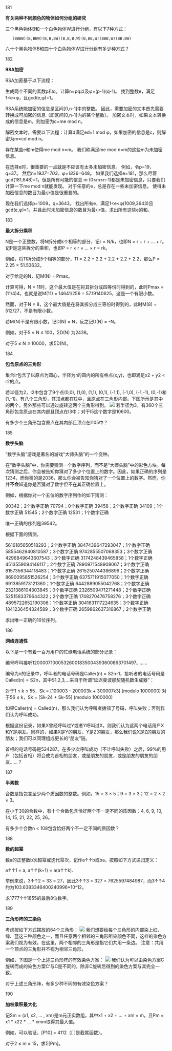 181

**有关两种不同颜色的物体如何分组的研究**

三个黑色物体B和一个白色物体W进行分组，有以下7种方式：

       (BBBW)(B,BBW)(B,B,BW)(B,B,B,W)(B,BB,W)(BBB,W)(BB,BW)

六十个黑色物体B和四十个白色物体W进行分组有多少种方式？


182

**RSA加密**

RSA加密基于以下流程：

生成两个不同的素数p和q。计算n=pq以及φ=(p-1)(q-1)。
找到整数e，满足1<e<φ，且gcd(e,φ)=1。

RSA系统能加密的信息是区间[0,n-1]中的整数。
因此，需要加密的文本首先需要转换成可加密的信息（即区间[0,n-1]内的某个整数）。
加密文本时，如果文本转换成的信息是m，则加密为c=me mod n。

解密文本时，需要以下流程：计算d满足ed=1 mod φ，如果加密的信息是c，则解密为m=cd mod n。

存在某些e和m使得me mod n=m。
我们称满足me mod n=m的这些m为未加密信息。

在选择e时，很重要的一点就是不应该有太多未加密信息。
例如，令p=19，q=37。
然后n=19*37=703，φ=18*36=648。
如果我们选择e=181，那么尽管gcd(181,648)=1，但是所有可能的信息
 m (0≤m≤n-1)都是未加密信息，只要我们计算一下me mod n就能发现。
对于任意的e，总是存在一些未加密信息。
使得未加密信息的数目为最小值是很重要的。

现在我们选择p=1009，q=3643。
找出所有e，满足1<e<φ(1009,3643)且gcd(e,φ)=1，并且此时未加密信息的数目为最小值。求出所有这些e的和。

183

**最大拆分乘积**

N是一个正整数，将N拆分成k个相等的部分，记r = N/k，也即N = r + r + … + r。
记P是这些拆分的乘积，也即P = r × r × … × r = rk。

例如，将11拆分成5个相等的部分，11 = 2.2 + 2.2 + 2.2 + 2.2 + 2.2，那么P = 2.25 = 51.53632。

对于给定的N，记M(N) = Pmax。

计算可得，N = 11时，这个最大值是在将其拆分成四等份时得到的，此时Pmax = (11/4)4，也就是说M(11) = 14641/256 = 57.19140625，这是一个有限小数。

然而，对于N = 8，这个最大值是在将其拆分成三等份时得到的，此时M(8) = 512/27，不是有限小数。

若M(N)不是有限小数，记D(N) = N，反之记D(N) = -N。

例如，对于5 ≤ N ≤ 100，ΣD(N) 为2438。

对于5 ≤ N ≤ 10000，求ΣD(N)。

184

**包含原点的三角形**

集合Ir包含了以原点为圆心，半径为r的圆内的所有格点(x,y)，也即满足x2 + y2 < r2的点。

若半径为2，I2中包含了9个点(0,0), (1,0), (1,1), (0,1), (-1,1), (-1,0), (-1,-1), (0,-1)和(1,-1)。有八个三角形，其顶点都在I2中，且原点在三角形内部。下图所示是其中的两个，另外那些可以通过旋转这两个三角形得到。
![](https://projecteuler.net/project/images/p184.gif)
若半径为3，有360个三角形包含原点在其内部且顶点在I3中；对于I5这个数字是10600。

有多少个三角形包含原点在其内部且顶点在I105中？

185

**数字头脑**

“数字头脑”游戏是著名的游戏“大师头脑”的一个变种。

在“数字头脑”中，你需要猜测一个数字序列，而不是“大师头脑”中的彩色方块。每次猜测之后，你会被告知你猜对了多少个位置上的数字。因此，如果正确的序列是1234，而你猜的是2036，那么你会被告知你猜对了一个位置上的数字。然而，你并**不会**知道你是否猜对了数字但不在其正确位置上。

例如，根据你对一个五位的数字序列作的如下猜测：

90342；2个数字正确
70794；0个数字正确
39458；2个数字正确
34109；1个数字正确
51545；2个数字正确
12531；1个数字正确

唯一正确的序列是39542。

根据下面的猜测，

5616185650518293；2个数字正确
3847439647293047；1个数字正确
5855462940810587；3个数字正确
9742855507068353；3个数字正确
4296849643607543；3个数字正确
3174248439465858；1个数字正确
4513559094146117；2个数字正确
7890971548908067；3个数字正确
8157356344118483；1个数字正确
2615250744386899；2个数字正确
8690095851526254；3个数字正确
6375711915077050；1个数字正确
6913859173121360；1个数字正确
6442889055042768；2个数字正确
2321386104303845；0个数字正确
2326509471271448；2个数字正确
5251583379644322；2个数字正确
1748270476758276；3个数字正确
4895722652190306；1个数字正确
3041631117224635；3个数字正确
1841236454324589；3个数字正确
2659862637316867；2个数字正确

求出唯一正确的16位序列。

186

**网络连通性**

以下是一个有着一百万用户的忙碌电话系统的部分记录：

编号呼叫接听120000710005326001835004393600863701497………

编号为n的记录中，呼叫者的电话号码是Caller(n) = S2n-1，接听者的电话号码是Called(n) =  S2n，其中S1,2,3,…来自于所谓“延迟斐波那契随机数生成器”：

对于1 ≤ k ≤ 55，Sk = [100003 - 200003k + 300007k3] (modulo 1000000)
对于56 ≤ k，Sk = [Sk-24 + Sk-55] (modulo 1000000)

如果Caller(n) = Called(n)，那么我们认为呼叫者拨错了号码，呼叫失败；否则我们认为呼叫成功。

根据这份记录，如果X曾经呼叫过Y或者Y呼叫过X，则我们认为这两个电话用户X和Y是朋友。同样的，如果X是Y的朋友，Y是Z的朋友，那么我们说X是Z的朋友的朋友；我们可以同理组成更长的“朋友”链。

首相的电话号码是524287。在多少次呼叫成功（不计呼叫失败）之后，99%的用户（包括首相）将会成为首相的朋友，或是朋友的朋友，或是朋友的朋友的朋友……？

187

**半素数**

合数是指包含至少两个质因数的整数。例如，15 = 3 × 5；9 = 3 × 3；12 = 2 × 2 × 3。

在小于30的合数中，有十个合数包含恰好两个不一定不同的质因数：4, 6, 9, 10, 14, 15, 21, 22, 25, 26。

有多少个合数n < 108包含恰好两个不一定不同的质因数？

188

**数的超幂**

数a的正整数b次超幂或迭代幂次，记作a↑↑b或ba，按照如下方式递归定义：

a↑↑1 = a,
a↑↑(k+1) = a(a↑↑k).

举例来说，3↑↑2 = 33 = 27，因此3↑↑3 = 327 = 7625597484987，而3↑↑4约为103.6383346400240996*10^12。

求1777↑↑1855的最后8位数字。

189

**三角形阵的三染色**

考虑按如下方式摆放的64个三角形：
![](https://projecteuler.net/project/images/p189_grid.gif)
我们想要给每个三角形的内部染上红、绿、蓝这三种颜色之一，而且任意两个相邻的三角形所染颜色不同，这样的染色方案我们视为有效。在这里，两个相邻的三角形是指它们共用一条边。
注意：共用一个顶点的三角形并不视为相邻三角形。

例如，下图是一个上述三角形阵的有效染色方案：
![](https://projecteuler.net/project/images/p189_colours.gif)
我们认为可以由染色方案C旋转而成的染色方案C’与C是不同的，除非C旋转后得到的染色方案与其完全一致。

对于上述三角形阵，有多少种不同的有效染色方案？

190

**加权乘积最大化**

记Sm = (x1, x2, … , xm)是m元正实数组，其中x1 + x2 + … + xm = m，且Pm = x1 * x22 * … * xmm取得其最大值。

例如，可以验证，[P10] = 4112（[ ]是截尾函数）。

对于2 ≤ m ≤ 15，求Σ[Pm]。
